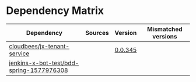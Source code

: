 # Dependency Matrix

Dependency | Sources | Version | Mismatched versions
---------- | ------- | ------- | -------------------
[cloudbees/jx-tenant-service](https://github.com/cloudbees/jx-tenant-service) |  | [0.0.345](https://github.com/cloudbees/jx-tenant-service/releases/tag/v0.0.345) | 
[jenkins-x-bot-test/bdd-spring-1577976308](https://github.com/jenkins-x-bot-test/bdd-spring-1577976308.git) |  | []() | 
